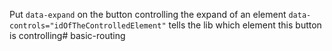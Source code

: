  
 Put `data-expand` on the button controlling the expand of an element
`data-controls="idOfTheControlledElement"` tells the lib which element this button is controlling# basic-routing
